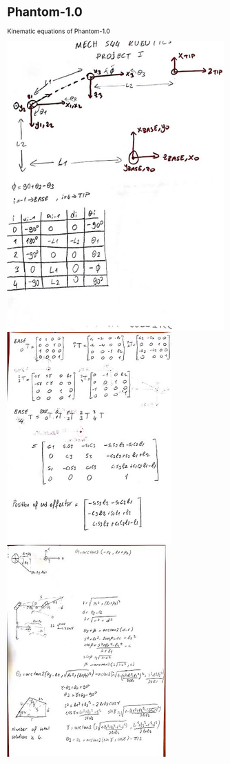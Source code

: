 # Phantom-1.0
Kinematic equations of Phantom-1.0

![Frame0](0.jpg)
![Frame1](1.jpg)
![Frame2](2.jpg)
